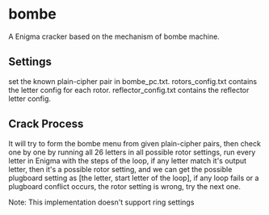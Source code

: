 # bombe
A Enigma cracker based on the mechanism of bombe machine.
## Settings
set the known plain-cipher pair in bombe_pc.txt.
rotors_config.txt contains the letter config for each rotor.
reflector_config.txt contains the reflector letter config.

## Crack Process
It will try to form the bombe menu from given plain-cipher pairs,
then check one by one by running all 26 letters in all possible rotor settings, 
run every letter in Enigma with the steps of the loop,
if any letter match it's output letter, then it's a possible rotor setting,
and we can get the possible plugboard setting as \[the letter, start letter of the loop],
if any loop fails or a plugboard conflict occurs, the rotor setting is wrong, 
try the next one.

Note:
This implementation doesn't support ring settings
